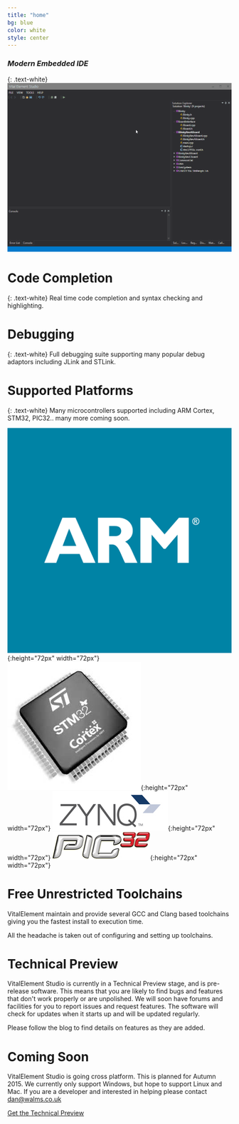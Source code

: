 ```yaml
---
title: "home"
bg: blue
color: white
style: center
---
```

### *Modern Embedded IDE*
{: .text-white}
![Demo](img/vedemo.gif)
 
# Code Completion
{: .text-white}
Real time code completion and syntax checking and highlighting.

# Debugging
{: .text-white}
Full debugging suite supporting many popular debug adaptors including JLink and STLink.

# Supported Platforms
{: .text-white}
Many microcontrollers supported including ARM Cortex, STM32, PIC32.. many more coming soon.

![ARM](img/arm_logo.gif){:height="72px" width="72px"} ![ST](img/stm32_logo.jpg){:height="72px" width="72px"} ![Zynq](img/zynq_logo.jpg){:height="72px" width="72px"} ![PIC32](img/pic32_logo.png){:height="72px" width="72px"} 

# Free Unrestricted Toolchains
VitalElement maintain and provide several GCC and Clang based toolchains giving you the fastest install to execution time.

All the headache is taken out of configuring and setting up toolchains.

# Technical Preview
VitalElement Studio is currently in a Technical Preview stage, and is pre-release software. This means that you are likely to find
bugs and features that don't work properly or are unpolished. We will soon have forums and facilities for you to report 
issues and request features. The software will check for updates when it starts up and will be updated regularly.

Please follow the blog to find details on features as they are added.

# Coming Soon
VitalElement Studio is going cross platform. This is planned for Autumn 2015. We currently only support Windows, but hope to support 
Linux and Mac. If you are a developer and interested in helping please contact dan@walms.co.uk

<span id="forkongithub">
  <a href="http://vitalelement.github.io/VEStudio/Install/setup.exe" class="bg-blue">
    Get the Technical Preview
  </a>
</span>
